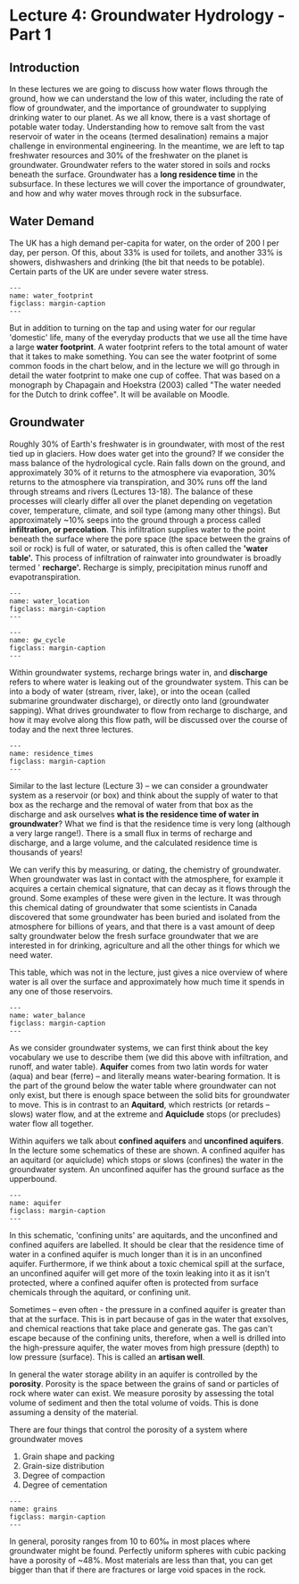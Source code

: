 # Lecture 4: Groundwater Hydrology - Part 1

## Introduction

In these lectures we are going to discuss how water flows through the ground, how we can understand the low of this water, including the rate of flow of groundwater, and the importance of groundwater to supplying drinking water to our planet.
As we all know, there is a vast shortage of potable water today.
Understanding how to remove salt from the vast reservoir of water in the oceans (termed desalination) remains a major challenge in environmental engineering.
In the meantime, we are left to tap freshwater resources and 30% of the freshwater on the planet is groundwater.
Groundwater refers to the water stored in soils and rocks beneath the surface.
Groundwater has a **long residence time** in the subsurface.
In these lectures we will cover the importance of groundwater, and how and why water moves through rock in the subsurface.

## Water Demand

The UK has a high demand per-capita for water, on the order of $200 \ \mathrm{l}$ per day, per person.
Of this, about 33% is used for toilets, and another 33% is showers, dishwashers and drinking (the bit that needs to be potable).
Certain parts of the UK are under severe water stress.

```{figure} ./figures/figure1.jpeg
---
name: water_footprint
figclass: margin-caption
---
```

But in addition to turning on the tap and using water for our regular 'domestic' life, many of the everyday products that we use all the time have a large **water footprint**.
A water footprint refers to the total amount of water that it takes to make something.
You can see the water footprint of some common foods in the chart below, and in the lecture we will go through in detail the water footprint to make one cup of coffee.
That was based on a monograph by Chapagain and Hoekstra (2003) called "The water needed for the Dutch to drink coffee".
It will be available on Moodle.

## Groundwater

Roughly 30% of Earth's freshwater is in groundwater, with most of the rest tied up in glaciers.
How does water get into the ground? If we consider the mass balance of the hydrological cycle.
Rain falls down on the ground, and approximately 30% of it returns to the atmosphere via evaporation, 30% returns to the atmosphere via transpiration, and 30% runs off the land through streams and rivers (Lectures 13-18).
The balance of these processes will clearly differ all over the planet depending on vegetation cover, temperature, climate, and soil type (among many other things).
But approximately ~10% seeps into the ground through a process called **infiltration, or percolation**.
This infiltration supplies water to the point beneath the surface where the pore space (the space between the grains of soil or rock) is full of water, or saturated, this is often called the **'water table'.** This process of infiltration of rainwater into groundwater is broadly termed ' **recharge'.** Recharge is simply, precipitation minus runoff and evapotranspiration.

```{figure} ./figures/figure2.jpeg
---
name: water_location
figclass: margin-caption
---
```

```{figure} ./figures/figure3.png
---
name: gw_cycle
figclass: margin-caption
---
```

Within groundwater systems, recharge brings water in, and **discharge** refers to where water is leaking out of the groundwater system.
This can be into a body of water (stream, river, lake), or into the ocean (called submarine groundwater discharge), or directly onto land (groundwater sapping).
What drives groundwater to flow from recharge to discharge, and how it may evolve along this flow path, will be discussed over the course of today and the next three lectures.

```{figure} ./figures/figure4.jpeg
---
name: residence_times
figclass: margin-caption
---
```

Similar to the last lecture (Lecture 3) – we can consider a groundwater system as a reservoir (or box) and think about the supply of water to that box as the recharge and the removal of water from that box as the discharge and ask ourselves **what is the residence time of water in groundwater**? What we find is that the residence time is very long (although a very large range!).
There is a small flux in terms of recharge and discharge, and a large volume, and the calculated residence time is thousands of years!

We can verify this by measuring, or dating, the chemistry of groundwater.
When groundwater was last in contact with the atmosphere, for example it acquires a certain chemical signature, that can decay as it flows through the ground.
Some examples of these were given in the lecture.
It was through this chemical dating of groundwater that some scientists in Canada discovered that some groundwater has been buried and isolated from the atmosphere for billions of years, and that there is a vast amount of deep salty groundwater below the fresh surface groundwater that we are interested in for drinking, agriculture and all the other things for which we need water.

This table, which was not in the lecture, just gives a nice overview of where water is all over the surface and approximately how much time it spends in any one of those reservoirs.

```{figure} ./figures/figure5.png
---
name: water_balance
figclass: margin-caption
---
```

As we consider groundwater systems, we can first think about the key vocabulary we use to describe them (we did this above with infiltration, and runoff, and water table).
**Aquifer** comes from two latin words for water (aqua) and bear (ferre) – and literally means water-bearing formation.
It is the part of the ground below the water table where groundwater can not only exist, but there is enough space between the solid bits for groundwater to move.
This is in contrast to an **Aquitard**, which restricts (or retards – slows) water flow, and at the extreme and **Aquiclude** stops (or precludes) water flow all together.

Within aquifers we talk about **confined aquifers** and **unconfined aquifers**.
In the lecture some schematics of these are shown.
A confined aquifer has an aquitard (or aquiclude) which stops or slows (confines) the water in the groundwater system.
An unconfined aquifer has the ground surface as the upperbound.

```{figure} ./figures/figure6.jpeg
---
name: aquifer
figclass: margin-caption
---
```

In this schematic, 'confining units' are aquitards, and the unconfined and confined aquifers are labelled.
It should be clear that the residence time of water in a confined aquifer is much longer than it is in an unconfined aquifer.
Furthermore, if we think about a toxic chemical spill at the surface, an unconfined aquifer will get more of the toxin leaking into it as it isn't protected, where a confined aquifer often is protected from surface chemicals through the aquitard, or confining unit.

Sometimes – even often - the pressure in a confined aquifer is greater than that at the surface.
This is in part because of gas in the water that exsolves, and chemical reactions that take place and generate gas.
The gas can't escape because of the confining units, therefore, when a well is drilled into the high-pressure aquifer, the water moves from high pressure (depth) to low pressure (surface).
This is called an **artisan well**.

In general the water storage ability in an aquifer is controlled by the **porosity**.
Porosity is the space between the grains of sand or particles of rock where water can exist.
We measure porosity by assessing the total volume of sediment and then the total volume of voids.
This is done assuming a density of the material.

There are four things that control the porosity of a system where groundwater moves

1. Grain shape and packing
2. Grain-size distribution
3. Degree of compaction
4. Degree of cementation

```{figure} ./figures/figure7.png
---
name: grains
figclass: margin-caption
---
```

In general, porosity ranges from 10 to 60‰ in most places where groundwater might be found.
Perfectly uniform spheres with cubic packing have a porosity of ~48%.
Most materials are less than that, you can get bigger than that if there are fractures or large void spaces in the rock.

